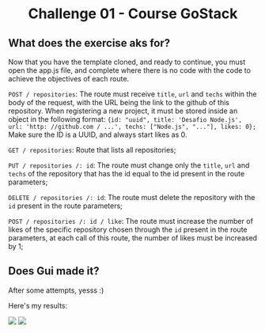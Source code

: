 <h1 align="center">
  Challenge 01 - Course GoStack
</h1>

## What does the exercise aks for?

Now that you have the template cloned, and ready to continue, you must open the app.js file, and complete where there is no code with the code to achieve the objectives of each route.

```POST / repositories```: The route must receive ```title```, ```url``` and ```techs``` within the body of the request, with the URL being the link to the github of this repository. When registering a new project, it must be stored inside an object in the following format: ```{id: "uuid", title: 'Desafio Node.js', url: 'http: //github.com / ...', techs: ["Node.js", "..."], likes: 0};``` Make sure the ID is a UUID, and always start likes as 0.

```GET / repositories```: Route that lists all repositories;

```PUT / repositories /: id```: The route must change only the ```title```, ```url``` and ```techs``` of the repository that has the id equal to the id present in the route parameters;

```DELETE / repositories /: id```: The route must delete the repository with the ```id``` present in the route parameters;

```POST / repositories /: id / like```: The route must increase the number of likes of the specific repository chosen through the ```id``` present in the route parameters, at each call of this route, the number of likes must be increased by 1;

## Does Gui made it?

After some attempts, yesss :)

Here's my results:

<img src="./assets/note.png">

<img src="./assets/results.png">
